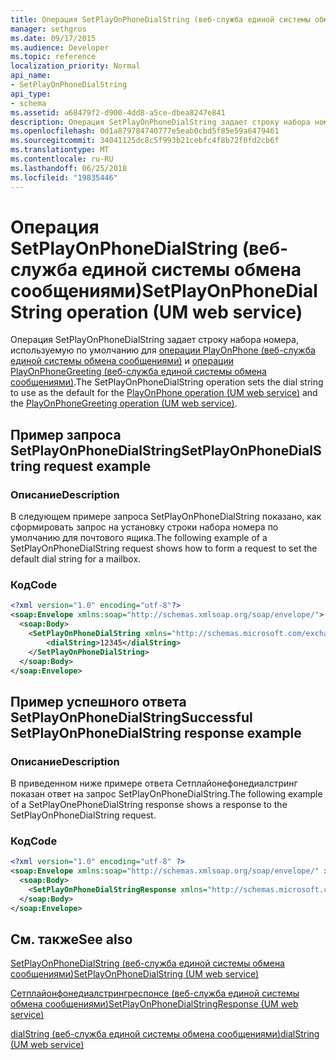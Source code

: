 ```yaml
---
title: Операция SetPlayOnPhoneDialString (веб-служба единой системы обмена сообщениями)
manager: sethgros
ms.date: 09/17/2015
ms.audience: Developer
ms.topic: reference
localization_priority: Normal
api_name:
- SetPlayOnPhoneDialString
api_type:
- schema
ms.assetid: a68479f2-d900-4dd8-a5ce-dbea8247e841
description: Операция SetPlayOnPhoneDialString задает строку набора номера, используемую по умолчанию для операции PlayOnPhone (веб-служба единой системы обмена сообщениями) и операции PlayOnPhoneGreeting (веб-служба единой системы обмена сообщениями).
ms.openlocfilehash: 0d1a879784740777e5eab0cbd5f85e59a6479461
ms.sourcegitcommit: 34041125dc8c5f993b21cebfc4f8b72f0fd2cb6f
ms.translationtype: MT
ms.contentlocale: ru-RU
ms.lasthandoff: 06/25/2018
ms.locfileid: "19835446"
---
```

# <a name="setplayonphonedialstring-operation-um-web-service"></a><span data-ttu-id="888d4-103">Операция SetPlayOnPhoneDialString (веб-служба единой системы обмена сообщениями)</span><span class="sxs-lookup"><span data-stu-id="888d4-103">SetPlayOnPhoneDialString operation (UM web service)</span></span>

<span data-ttu-id="888d4-104">Операция SetPlayOnPhoneDialString задает строку набора номера, используемую по умолчанию для [операции PlayOnPhone (веб-служба единой системы обмена сообщениями)](playonphone-operation-um-web-service.md) и [операции PlayOnPhoneGreeting (веб-служба единой системы обмена сообщениями)](playonphonegreeting-operation-um-web-service.md).</span><span class="sxs-lookup"><span data-stu-id="888d4-104">The SetPlayOnPhoneDialString operation sets the dial string to use as the default for the [PlayOnPhone operation (UM web service)](playonphone-operation-um-web-service.md) and the [PlayOnPhoneGreeting operation (UM web service)](playonphonegreeting-operation-um-web-service.md).</span></span>
  
## <a name="setplayonphonedialstring-request-example"></a><span data-ttu-id="888d4-105">Пример запроса SetPlayOnPhoneDialString</span><span class="sxs-lookup"><span data-stu-id="888d4-105">SetPlayOnPhoneDialString request example</span></span>

### <a name="description"></a><span data-ttu-id="888d4-106">Описание</span><span class="sxs-lookup"><span data-stu-id="888d4-106">Description</span></span>

<span data-ttu-id="888d4-107">В следующем примере запроса SetPlayOnPhoneDialString показано, как сформировать запрос на установку строки набора номера по умолчанию для почтового ящика.</span><span class="sxs-lookup"><span data-stu-id="888d4-107">The following example of a SetPlayOnPhoneDialString request shows how to form a request to set the default dial string for a mailbox.</span></span>
  
### <a name="code"></a><span data-ttu-id="888d4-108">Код</span><span class="sxs-lookup"><span data-stu-id="888d4-108">Code</span></span>

```XML
<?xml version="1.0" encoding="utf-8"?>
<soap:Envelope xmlns:soap="http://schemas.xmlsoap.org/soap/envelope/">
  <soap:Body>
    <SetPlayOnPhoneDialString xmlns="http://schemas.microsoft.com/exchange/services/2006/messages">
        <dialString>12345</dialString>
    </SetPlayOnPhoneDialString>
  </soap:Body>
</soap:Envelope>
```

## <a name="successful-setplayonphonedialstring-response-example"></a><span data-ttu-id="888d4-109">Пример успешного ответа SetPlayOnPhoneDialString</span><span class="sxs-lookup"><span data-stu-id="888d4-109">Successful SetPlayOnPhoneDialString response example</span></span>

### <a name="description"></a><span data-ttu-id="888d4-110">Описание</span><span class="sxs-lookup"><span data-stu-id="888d4-110">Description</span></span>

<span data-ttu-id="888d4-111">В приведенном ниже примере ответа Сетплайонефонедиалстринг показан ответ на запрос SetPlayOnPhoneDialString.</span><span class="sxs-lookup"><span data-stu-id="888d4-111">The following example of a SetPlayOnePhoneDialString response shows a response to the SetPlayOnPhoneDialString request.</span></span>
  
### <a name="code"></a><span data-ttu-id="888d4-112">Код</span><span class="sxs-lookup"><span data-stu-id="888d4-112">Code</span></span>

```XML
<?xml version="1.0" encoding="utf-8" ?> 
<soap:Envelope xmlns:soap="http://schemas.xmlsoap.org/soap/envelope/" xmlns:xsi="http://www.w3.org/2001/XMLSchema-instance" xmlns:xsd="http://www.w3.org/2001/XMLSchema">
  <soap:Body>
    <SetPlayOnPhoneDialStringResponse xmlns="http://schemas.microsoft.com/exchange/services/2006/messages" /> 
  </soap:Body>
</soap:Envelope>
```

## <a name="see-also"></a><span data-ttu-id="888d4-113">См. также</span><span class="sxs-lookup"><span data-stu-id="888d4-113">See also</span></span>



[<span data-ttu-id="888d4-114">SetPlayOnPhoneDialString (веб-служба единой системы обмена сообщениями)</span><span class="sxs-lookup"><span data-stu-id="888d4-114">SetPlayOnPhoneDialString (UM web service)</span></span>](setplayonphonedialstring-um-web-service.md)
  
[<span data-ttu-id="888d4-115">Сетплайонфонедиалстрингреспонсе (веб-служба единой системы обмена сообщениями)</span><span class="sxs-lookup"><span data-stu-id="888d4-115">SetPlayOnPhoneDialStringResponse (UM web service)</span></span>](setplayonphonedialstringresponse-um-web-service.md)
  
[<span data-ttu-id="888d4-116">dialString (веб-служба единой системы обмена сообщениями)</span><span class="sxs-lookup"><span data-stu-id="888d4-116">dialString (UM web service)</span></span>](dialstring-um-web-service.md)

